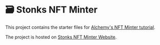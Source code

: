 # 🗃 Stonks NFT Minter

This project contains the starter files for [Alchemy's NFT Minter tutorial](https://docs.alchemyapi.io/alchemy/tutorials/nft-minter).

The project is hosted on [Stonks NFT Minter Website](https://github.com/Oluwatobi-beebittech/StonksNFTMinter.git).
